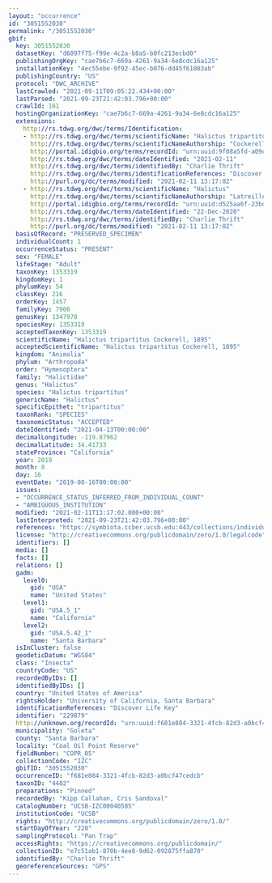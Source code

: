 ```yaml
---
layout: "occurrence"
id: "3051552030"
permalink: "/3051552030"
gbif:
  key: 3051552030
  datasetKey: "d6097f75-f99e-4c2a-b8a5-b0fc213ecbd0"
  publishingOrgKey: "cae7b6c7-669a-4261-9a34-6e8cdc16a125"
  installationKey: "4ec55ebe-9f92-45ec-b076-dd45f61003ab"
  publishingCountry: "US"
  protocol: "DWC_ARCHIVE"
  lastCrawled: "2021-09-11T09:05:22.434+00:00"
  lastParsed: "2021-09-23T21:42:03.796+00:00"
  crawlId: 161
  hostingOrganizationKey: "cae7b6c7-669a-4261-9a34-6e8cdc16a125"
  extensions:
    http://rs.tdwg.org/dwc/terms/Identification:
    - http://rs.tdwg.org/dwc/terms/scientificName: "Halictus tripartitus"
      http://rs.tdwg.org/dwc/terms/scientificNameAuthorship: "Cockerell, 1895"
      http://portal.idigbio.org/terms/recordId: "urn:uuid:9f08a5fd-a09c-49ab-9c97-3ad51ca1c928"
      http://rs.tdwg.org/dwc/terms/dateIdentified: "2021-02-11"
      http://rs.tdwg.org/dwc/terms/identifiedBy: "Charlie Thrift"
      http://rs.tdwg.org/dwc/terms/identificationReferences: "Discover Life Key"
      http://purl.org/dc/terms/modified: "2021-02-11 13:17:02"
    - http://rs.tdwg.org/dwc/terms/scientificName: "Halictus"
      http://rs.tdwg.org/dwc/terms/scientificNameAuthorship: "Latreille, 1804"
      http://portal.idigbio.org/terms/recordId: "urn:uuid:d525aa6f-23bd-414f-b788-6aa5e50957e2"
      http://rs.tdwg.org/dwc/terms/dateIdentified: "22-Dec-2020"
      http://rs.tdwg.org/dwc/terms/identifiedBy: "Charlie Thrift"
      http://purl.org/dc/terms/modified: "2021-02-11 13:17:02"
  basisOfRecord: "PRESERVED_SPECIMEN"
  individualCount: 1
  occurrenceStatus: "PRESENT"
  sex: "FEMALE"
  lifeStage: "Adult"
  taxonKey: 1353319
  kingdomKey: 1
  phylumKey: 54
  classKey: 216
  orderKey: 1457
  familyKey: 7908
  genusKey: 1347978
  speciesKey: 1353319
  acceptedTaxonKey: 1353319
  scientificName: "Halictus tripartitus Cockerell, 1895"
  acceptedScientificName: "Halictus tripartitus Cockerell, 1895"
  kingdom: "Animalia"
  phylum: "Arthropoda"
  order: "Hymenoptera"
  family: "Halictidae"
  genus: "Halictus"
  species: "Halictus tripartitus"
  genericName: "Halictus"
  specificEpithet: "tripartitus"
  taxonRank: "SPECIES"
  taxonomicStatus: "ACCEPTED"
  dateIdentified: "2021-04-13T00:00:00"
  decimalLongitude: -119.87962
  decimalLatitude: 34.41733
  stateProvince: "California"
  year: 2019
  month: 8
  day: 16
  eventDate: "2019-08-16T00:00:00"
  issues:
  - "OCCURRENCE_STATUS_INFERRED_FROM_INDIVIDUAL_COUNT"
  - "AMBIGUOUS_INSTITUTION"
  modified: "2021-02-11T13:17:02.000+00:00"
  lastInterpreted: "2021-09-23T21:42:03.796+00:00"
  references: "https://symbiota.ccber.ucsb.edu:443/collections/individual/index.php?occid=229879"
  license: "http://creativecommons.org/publicdomain/zero/1.0/legalcode"
  identifiers: []
  media: []
  facts: []
  relations: []
  gadm:
    level0:
      gid: "USA"
      name: "United States"
    level1:
      gid: "USA.5_1"
      name: "California"
    level2:
      gid: "USA.5.42_1"
      name: "Santa Barbara"
  isInCluster: false
  geodeticDatum: "WGS84"
  class: "Insecta"
  countryCode: "US"
  recordedByIDs: []
  identifiedByIDs: []
  country: "United States of America"
  rightsHolder: "University of California, Santa Barbara"
  identificationReferences: "Discover Life Key"
  identifier: "229879"
  http://unknown.org/recordId: "urn:uuid:f681e884-3321-4fcb-82d3-a0bcf47cedcb"
  municipality: "Goleta"
  county: "Santa Barbara"
  locality: "Coal Oil Point Reserve"
  fieldNumber: "COPR_05"
  collectionCode: "IZC"
  gbifID: "3051552030"
  occurrenceID: "f681e884-3321-4fcb-82d3-a0bcf47cedcb"
  taxonID: "4402"
  preparations: "Pinned"
  recordedBy: "Kipp Callahan, Cris Sandoval"
  catalogNumber: "UCSB-IZC00040585"
  institutionCode: "UCSB"
  rights: "http://creativecommons.org/publicdomain/zero/1.0/"
  startDayOfYear: "228"
  samplingProtocol: "Pan Trap"
  accessRights: "https://creativecommons.org/publicdomain/"
  collectionID: "e7c51ab1-870b-4ee8-9d62-092875ffa870"
  identifiedBy: "Charlie Thrift"
  georeferenceSources: "GPS"
---
```

